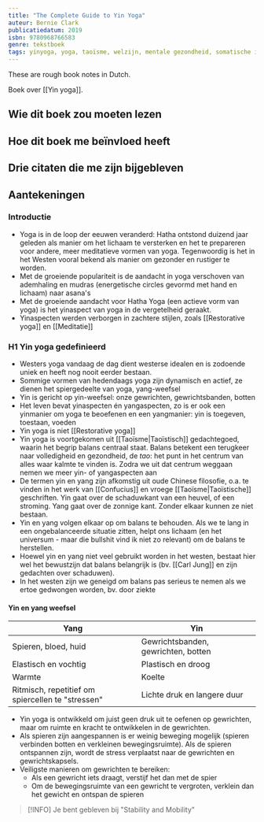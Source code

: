 ```yaml
---
title: "The Complete Guide to Yin Yoga"
auteur: Bernie Clark
publicatiedatum: 2019
isbn: 9780968766583
genre: tekstboek
tags: yinyoga, yoga, taoïsme, welzijn, mentale gezondheid, somatische intelligentie
---
```

These are rough book notes in Dutch.


Boek over [[Yin yoga]].




## Wie dit boek zou moeten lezen


## Hoe dit boek me beïnvloed heeft


## Drie citaten die me zijn bijgebleven


## Aantekeningen

### Introductie
- Yoga is in de loop der eeuwen veranderd: Hatha ontstond duizend jaar geleden als manier om het lichaam te versterken en het te prepareren voor andere, meer meditatieve vormen van yoga. Tegenwoordig is het in het Westen vooral bekend als manier om gezonder en rustiger te worden. 
- Met de groeiende populariteit is de aandacht in yoga verschoven van ademhaling en mudras (energetische circles gevormd met hand en lichaam) naar asana's 
- Met de groeiende aandacht voor Hatha Yoga (een actieve vorm van yoga) is het yinaspect van yoga in de vergetelheid geraakt. 
- Yinaspecten werden verborgen in zachtere stijlen, zoals [[Restorative yoga]] en [[Meditatie]]

### H1 Yin yoga gedefinieerd
- Westers yoga vandaag de dag dient westerse idealen en is zodoende uniek en heeft nog nooit eerder bestaan.
- Sommige vormen van hedendaags yoga zijn dynamisch en actief, ze dienen het spiergedeelte van yoga, yang-weefsel
- Yin is gericht op yin-weefsel: onze gewrichten, gewrichtsbanden, botten
- Het leven bevat yinaspecten én yangaspecten, zo is er ook een yinmanier om yoga te beoefenen en een yangmanier: yin is toegeven, toestaan, voeden
- Yin yoga is niet [[Restorative yoga]]
- Yin yoga is voortgekomen uit [[Taoïsme|Taoïstisch]] gedachtegoed, waarin het begrip balans centraal staat. Balans betekent een terugkeer naar volledigheid en gezondheid, de *tao*: het punt in het centrum van alles waar kalmte te vinden is. Zodra we uit dat centrum weggaan nemen we meer yin- of yangaspecten aan
- De termen yin en yang zijn afkomstig uit oude Chinese filosofie, o.a. te vinden in het werk van [[Confucius]] en vroege [[Taoïsme|Taoïstische]] geschriften. Yin gaat over de schaduwkant van een heuvel, of een stroming. Yang gaat over de zonnige kant. Zonder elkaar kunnen ze niet bestaan.
- Yin en yang volgen elkaar op om balans te behouden. Als we te lang in een ongebalanceerde situatie zitten, helpt ons lichaam (en het universum - maar die bullshit vind ik niet zo relevant) om de balans te herstellen.
- Hoewel yin en yang niet veel gebruikt worden in het westen, bestaat hier wel het bewustzijn dat balans belangrijk is (bv. [[Carl Jung]] en zijn gedachten over schaduwen). 
- In het westen zijn we geneigd om balans pas serieus te nemen als we ertoe gedwongen worden, bv. door ziekte

#### Yin en yang weefsel
| Yang | Yin |
| - | - |
| Spieren, bloed, huid | Gewrichtsbanden, gewrichten, botten |
| Elastisch en vochtig | Plastisch en droog |
| Warmte | Koelte |
| Ritmisch, repetitief om spiercellen te "stressen" | Lichte druk en langere duur |

- Yin yoga is ontwikkeld om juist geen druk uit te oefenen op gewrichten, maar om ruimte en kracht te ontwikkelen in de gewrichten.
- Als spieren zijn aangespannen is er weinig beweging mogelijk (spieren verbinden botten en verkleinen bewegingsruimte). Als de spieren ontspannen zijn, wordt de stress verplaatst naar de gewrichten en gewrichtskapsels.
- Veiligste manieren om gewrichten te bereiken:
	- Als een gewricht iets draagt, verstijf het dan met de spier
	- Om de bewegingsruimte van een gewricht te vergroten, verklein dan het gewicht en ontspan de spieren


> [!INFO]
> Je bent gebleven bij "Stability and Mobility"